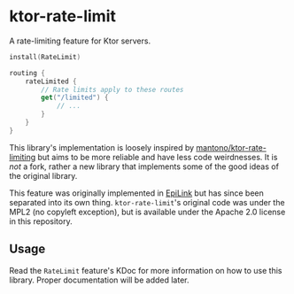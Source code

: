 # ktor-rate-limit

A rate-limiting feature for Ktor servers.

```kotlin
install(RateLimit)

routing {
    rateLimited {
        // Rate limits apply to these routes
        get("/limited") {
            // ...            
        }       
    }
}
```

This library's implementation is loosely inspired by [mantono/ktor-rate-limiting](https://github.com/mantono/ktor-rate-limiting) but aims to be more reliable and have less code weirdnesses. It is *not* a fork, rather a new library that implements some of the good ideas of the original library.

This feature was originally implemented in [EpiLink](https://github.com/EpiLink/EpiLink) but has since been separated
into its own thing. `ktor-rate-limit`'s original code was under the MPL2 (no copyleft exception), but is available under
the Apache 2.0 license in this repository.

## Usage

Read the `RateLimit` feature's KDoc for more information on how to use this library. Proper documentation will be added
later.